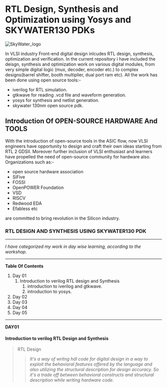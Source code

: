 # RTL Design, Synthesis and Optimization using Yosys and SKYWATER130 PDKs 
![SkyWater_logo](https://user-images.githubusercontent.com/68396186/119770266-93b18f00-bed9-11eb-9937-8728a79a44f6.png)



In VLSI industry Front-end digital design inlcudes RTL design, synthesis, optimization and verification. In the current repository i have included the deisgn, synthesis and optimization work on various digital modules, from very simple digital logic (mux, decoder, encoder etc.) to complex designs(barrel shifter, booth multiplier, dual port ram etc). All the work has been done using open source tools:-
 * iverilog for RTL simulation.
 * gtkwave for reading .vcd file and waveform generation.
 * yosys for synthesis and netlist generation.
 * skywater 130nm open source pdk.

## Introduction Of OPEN-SOURCE HARDWARE And TOOLS
With the introduction of open-source tools in the ASIC flow, now VLSI engineers have opportunity to design and craft their own ideas starting from RTL 2 GDSII. Moreover further inclusion of VLSI enthusiast and learners have propelled the need of open-source community for hardware also. Organizations such as:-
  - open source hardware association 
  - SiFive
  - FOSSI
  - OpenPOWER Foundation
  - VSD
  - RISCV
  - Redwood EDA 
  - Efabless etc

are committed to bring revolution in the Silicon industry. 

### RTL DESIGN AND SYNTHESIS USING SKYWATER130 PDK ###
- - - -
*I have categorized my work in day wise learning, according to the workshop.*
- - - -
__Table Of Contents__
  1. Day 01 
      1. Introduction to verilog RTL design and Synthesis
          1. introduction to iverilog and gtkwave.
          2. introduction to yosys.
  2. Day 02
  3. Day 03
  4. Day 04
  5. Day 05

_ _ _ _
**DAY01**
#### Introduction to verilog RTL Design and Synthesis ####

> RTL Design
>> *It's a way of writng hdl code for digital design in a way to exploit the behavioral features offered by the language and also utilizing the structural description for design accuracy. So it's a trade off between behavioral constructs and structural description while writing hardware code.*        


